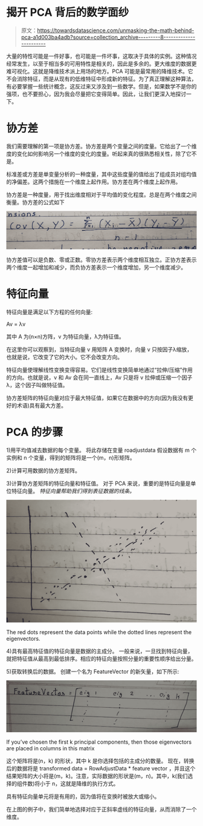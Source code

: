 # 揭开 PCA 背后的数学面纱

> 原文：<https://towardsdatascience.com/unmasking-the-math-behind-pca-a1d003ba4adb?source=collection_archive---------8----------------------->

大量的特性可能是一件好事，也可能是一件坏事，这取决于具体的实例。这种情况经常发生，以至于相当多的可用特性是相关的，因此是多余的。更大维度的数据更难可视化。这就是降维技术派上用场的地方。PCA 可能是最常用的降维技术。它不会消除特征，而是从现有的低维特征中形成新的特征。为了真正理解这种算法，有必要掌握一些统计概念，这反过来又涉及到一些数学。但是，如果数学不是你的强项，也不要担心，因为我会尽量把它变得简单。因此，让我们更深入地探讨一下。

# 协方差

我们需要理解的第一项是协方差。协方差是两个变量之间的度量。它给出了一个维度的变化如何影响另一个维度的变化的度量。听起来真的很熟悉相关性，除了它不是。

标准差或方差是单变量分析的一种度量，其中这些度量的值给出了组成员对组均值的净偏差。这两个措施在一个维度上起作用。协方差在两个维度上起作用。

协方差是一种度量，用于找出维度相对于平均值的变化程度。总是在两个维度之间衡量。协方差的公式如下

![](img/5a6458ae80c5c23c844c964c5070cf26.png)

协方差值可以是负数、零或正数。零协方差表示两个维度相互独立。正协方差表示两个维度一起增加和减少，而负协方差表示一个维度增加，另一个维度减少。

# 特征向量

特征向量是满足以下方程的任何向量:

Av = λv

其中 A 为(n×n)方阵，v 为特征向量，λ为特征值。

在这里你可以观察到，当特征向量 v 用矩阵 A 变换时，向量 v 只按因子λ缩放，也就是说，它改变了它的大小。它不会改变方向。

特征向量使理解线性变换变得容易。它们是线性变换简单地通过“拉伸/压缩”作用的方向。也就是说，v 和 Av 会在同一直线上，Av 只是将 v 拉伸或压缩一个因子λ，这个因子叫做特征值。

协方差矩阵的特征向量对应于最大特征值，如果它在数据中的方向(因为我没有更好的术语)具有最大方差。

# PCA 的步骤

1)用平均值减去数据的每个变量。
将此存储在变量 roadjustdata
假设数据有 m 个实例和 n 个变量，得到的矩阵将是一个(m，n)形矩阵。

2)计算可用数据的协方差矩阵。

3)计算协方差矩阵的特征向量和特征值。
对于 PCA 来说，重要的是特征向量是单位特征向量。
*特征向量帮助我们得到表征数据的线条。*

![](img/0253989373d783773336b8a75a743a21.png)

The red dots represent the data points while the dotted lines represent the eigenvectors.

4)具有最高特征值的特征向量是数据的主成分。
一般来说，一旦找到特征向量，就把特征值从最高到最低排序。相应的特征向量按照分量的重要性顺序给出分量。

5)获取转换后的数据。
创建一个名为 FeatureVector 的新矢量，如下所示:

![](img/db8ecd382f2d0fc4cf55b81f7fd6f62d.png)

If you’ve chosen the first k principal components, then those eigenvectors are placed in columns in this matrix

这个矩阵将是(n，k)
的形状，其中 k 是你选择包括的主成分的数量。
现在，转换后的数据将是
transformed data = RowAdjustData * feature vector
，并且这个结果矩阵的大小将是(m，k)。注意，实际数据的形状是(m，n)。其中，k(我们选择的组件数)将小于 n，这就是降维的执行方式。

具有特征向量单元将是有用的，因为值将在变换时被放大或缩小。

在上图的例子中，我们简单地选择对应于正斜率虚线的特征向量，从而消除了一个维度。